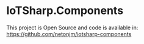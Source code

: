 # IoTSharp.Components

This project is Open Source and code is available in:
https://github.com/netonjm/iotsharp-components